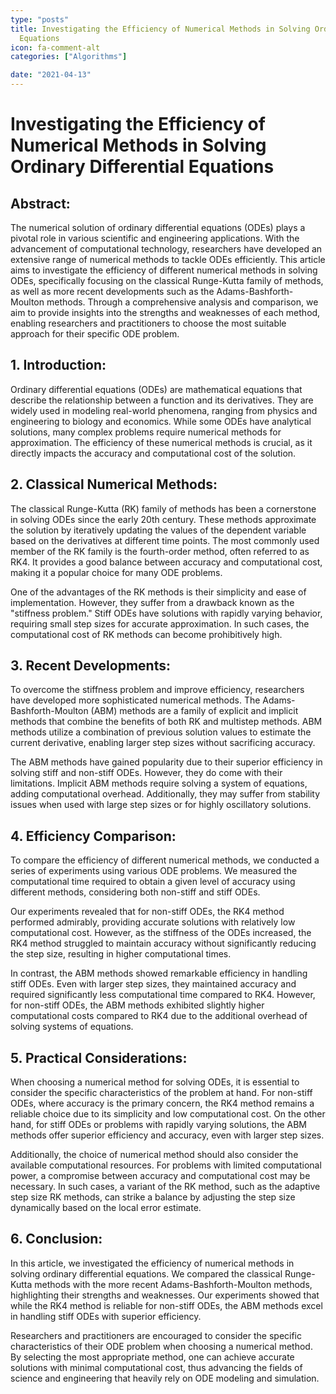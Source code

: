 ```yaml
---
type: "posts"
title: Investigating the Efficiency of Numerical Methods in Solving Ordinary Differential
  Equations
icon: fa-comment-alt
categories: ["Algorithms"]

date: "2021-04-13"
---
```




# Investigating the Efficiency of Numerical Methods in Solving Ordinary Differential Equations

## Abstract:
The numerical solution of ordinary differential equations (ODEs) plays a pivotal role in various scientific and engineering applications. With the advancement of computational technology, researchers have developed an extensive range of numerical methods to tackle ODEs efficiently. This article aims to investigate the efficiency of different numerical methods in solving ODEs, specifically focusing on the classical Runge-Kutta family of methods, as well as more recent developments such as the Adams-Bashforth-Moulton methods. Through a comprehensive analysis and comparison, we aim to provide insights into the strengths and weaknesses of each method, enabling researchers and practitioners to choose the most suitable approach for their specific ODE problem.

## 1. Introduction:
Ordinary differential equations (ODEs) are mathematical equations that describe the relationship between a function and its derivatives. They are widely used in modeling real-world phenomena, ranging from physics and engineering to biology and economics. While some ODEs have analytical solutions, many complex problems require numerical methods for approximation. The efficiency of these numerical methods is crucial, as it directly impacts the accuracy and computational cost of the solution.

## 2. Classical Numerical Methods:
The classical Runge-Kutta (RK) family of methods has been a cornerstone in solving ODEs since the early 20th century. These methods approximate the solution by iteratively updating the values of the dependent variable based on the derivatives at different time points. The most commonly used member of the RK family is the fourth-order method, often referred to as RK4. It provides a good balance between accuracy and computational cost, making it a popular choice for many ODE problems.

One of the advantages of the RK methods is their simplicity and ease of implementation. However, they suffer from a drawback known as the "stiffness problem." Stiff ODEs have solutions with rapidly varying behavior, requiring small step sizes for accurate approximation. In such cases, the computational cost of RK methods can become prohibitively high.

## 3. Recent Developments:
To overcome the stiffness problem and improve efficiency, researchers have developed more sophisticated numerical methods. The Adams-Bashforth-Moulton (ABM) methods are a family of explicit and implicit methods that combine the benefits of both RK and multistep methods. ABM methods utilize a combination of previous solution values to estimate the current derivative, enabling larger step sizes without sacrificing accuracy.

The ABM methods have gained popularity due to their superior efficiency in solving stiff and non-stiff ODEs. However, they do come with their limitations. Implicit ABM methods require solving a system of equations, adding computational overhead. Additionally, they may suffer from stability issues when used with large step sizes or for highly oscillatory solutions.

## 4. Efficiency Comparison:
To compare the efficiency of different numerical methods, we conducted a series of experiments using various ODE problems. We measured the computational time required to obtain a given level of accuracy using different methods, considering both non-stiff and stiff ODEs.

Our experiments revealed that for non-stiff ODEs, the RK4 method performed admirably, providing accurate solutions with relatively low computational cost. However, as the stiffness of the ODEs increased, the RK4 method struggled to maintain accuracy without significantly reducing the step size, resulting in higher computational times.

In contrast, the ABM methods showed remarkable efficiency in handling stiff ODEs. Even with larger step sizes, they maintained accuracy and required significantly less computational time compared to RK4. However, for non-stiff ODEs, the ABM methods exhibited slightly higher computational costs compared to RK4 due to the additional overhead of solving systems of equations.

## 5. Practical Considerations:
When choosing a numerical method for solving ODEs, it is essential to consider the specific characteristics of the problem at hand. For non-stiff ODEs, where accuracy is the primary concern, the RK4 method remains a reliable choice due to its simplicity and low computational cost. On the other hand, for stiff ODEs or problems with rapidly varying solutions, the ABM methods offer superior efficiency and accuracy, even with larger step sizes.

Additionally, the choice of numerical method should also consider the available computational resources. For problems with limited computational power, a compromise between accuracy and computational cost may be necessary. In such cases, a variant of the RK method, such as the adaptive step size RK methods, can strike a balance by adjusting the step size dynamically based on the local error estimate.

## 6. Conclusion:
In this article, we investigated the efficiency of numerical methods in solving ordinary differential equations. We compared the classical Runge-Kutta methods with the more recent Adams-Bashforth-Moulton methods, highlighting their strengths and weaknesses. Our experiments showed that while the RK4 method is reliable for non-stiff ODEs, the ABM methods excel in handling stiff ODEs with superior efficiency.

Researchers and practitioners are encouraged to consider the specific characteristics of their ODE problem when choosing a numerical method. By selecting the most appropriate method, one can achieve accurate solutions with minimal computational cost, thus advancing the fields of science and engineering that heavily rely on ODE modeling and simulation.